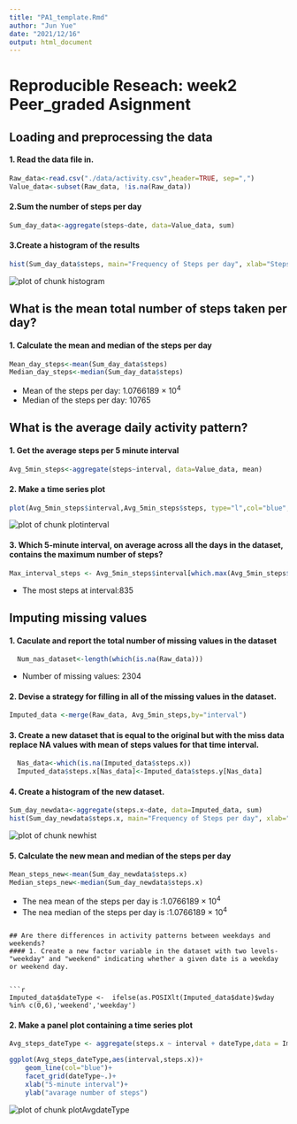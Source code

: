 ```yaml
---
title: "PA1_template.Rmd"
author: "Jun Yue"
date: "2021/12/16"
output: html_document
---
```

# Reproducible Reseach: week2 Peer_graded Asignment




## Loading and preprocessing the data

#### 1. Read the data file in.

```r
Raw_data<-read.csv("./data/activity.csv",header=TRUE, sep=",")
Value_data<-subset(Raw_data, !is.na(Raw_data))
```

#### 2.Sum the number of steps per day

```r
Sum_day_data<-aggregate(steps~date, data=Value_data, sum)
```

#### 3.Create a histogram of the results

```r
hist(Sum_day_data$steps, main="Frequency of Steps per day", xlab="Steps per Day", border="orange", col="grey",breaks = 20)
```

![plot of chunk histogram](figure/histogram-1.png)

## What is the mean total number of steps taken per day?
#### 1. Calculate the mean and median of the steps per day

```r
Mean_day_steps<-mean(Sum_day_data$steps)
Median_day_steps<-median(Sum_day_data$steps)
```
* Mean of the steps per day: 1.0766189 &times; 10<sup>4</sup>
* Median of the steps per day: 10765

## What is the average daily activity pattern?

#### 1. Get the average steps per 5 minute interval

```r
Avg_5min_steps<-aggregate(steps~interval, data=Value_data, mean)
```

#### 2. Make a time series plot

```r
plot(Avg_5min_steps$interval,Avg_5min_steps$steps, type="l",col="blue", main="steps per 5 minute interval",ylab="Steps",xlab="Interval")
```

![plot of chunk plotinterval](figure/plotinterval-1.png)

#### 3. Which 5-minute interval, on average across all the days in the dataset, contains the maximum number of steps?

```r
Max_interval_steps <- Avg_5min_steps$interval[which.max(Avg_5min_steps$steps)]
```
* The most steps at interval:835

## Imputing missing values

#### 1. Caculate and report the total number of missing values in the dataset

```r
  Num_nas_dataset<-length(which(is.na(Raw_data)))
```

* Number of missing values: 2304

#### 2. Devise a strategy for filling in all of the missing values in the dataset.


```r
Imputed_data <-merge(Raw_data, Avg_5min_steps,by="interval")
```

#### 3. Create a new dataset that is equal to the original but with the miss data replace NA values with mean of steps values for that time interval.


```r
  Nas_data<-which(is.na(Imputed_data$steps.x))
  Imputed_data$steps.x[Nas_data]<-Imputed_data$steps.y[Nas_data]
```

#### 4. Create a histogram of the new dataset.


```r
Sum_day_newdata<-aggregate(steps.x~date, data=Imputed_data, sum)
hist(Sum_day_newdata$steps.x, main="Frequency of Steps per day", xlab="Steps per Day", border="blue", col="grey",breaks = 20)
```

![plot of chunk newhist](figure/newhist-1.png)

#### 5. Calculate the new mean and median of the steps per day

```r
Mean_steps_new<-mean(Sum_day_newdata$steps.x)
Median_steps_new<-median(Sum_day_newdata$steps.x)
```
* The nea mean of the steps per day is :1.0766189 &times; 10<sup>4</sup>
* The nea median of the steps per day is :1.0766189 &times; 10<sup>4</sup>
```

## Are there differences in activity patterns between weekdays and weekends?
#### 1. Create a new factor variable in the dataset with two levels-"weekday" and "weekend" indicating whether a given date is a weekday or weekend day.


```r
Imputed_data$dateType <-  ifelse(as.POSIXlt(Imputed_data$date)$wday %in% c(0,6),'weekend','weekday')
```

#### 2. Make a panel plot containing a time series plot


```r
Avg_steps_dateType <- aggregate(steps.x ~ interval + dateType,data = Imputed_data,mean)

ggplot(Avg_steps_dateType,aes(interval,steps.x))+
    geom_line(col="blue")+
    facet_grid(dateType~.)+
    xlab("5-minute interval")+
    ylab("avarage number of steps")
```

![plot of chunk plotAvgdateType](figure/plotAvgdateType-1.png)

